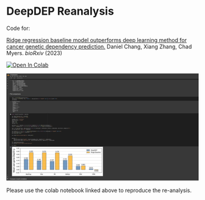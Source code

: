 # DeepDEP Reanalysis

Code for: 

[Ridge regression baseline model outperforms deep learning method for cancer genetic dependency prediction.](https://www.biorxiv.org/content/10.1101/2023.11.29.569083) 
Daniel Chang, Xiang Zhang, Chad Myers. *bioRxiv* (2023)

[![Open In Colab](https://colab.research.google.com/assets/colab-badge.svg)](https://colab.research.google.com/github/danielchang2002/deepdep_reanalysis/blob/main/analysis.ipynb)

![colab](colab_screenshot.png)

Please use the colab notebook linked above to reproduce the re-analysis.
